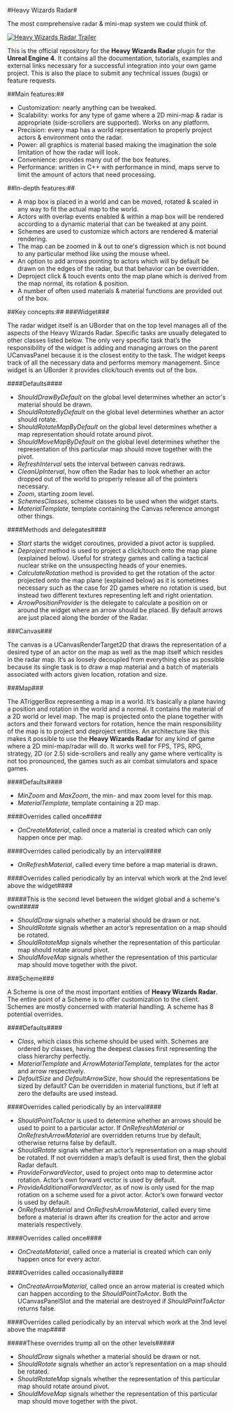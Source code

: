#Heavy Wizards Radar#

The most comprehensive radar & mini-map system we could think of.

[![Heavy Wizards Radar Trailer](https://img.youtube.com/vi/K-1kpFTDVMc/0.jpg)](https://www.youtube.com/watch?v=K-1kpFTDVMc)

This is the official repository for the **Heavy Wizards Radar** plugin for the **Unreal Engine 4**.
It contains all the documentation, tutorials, examples and external links necessary for a successful integration into your own game project.
This is also the place to submit any technical issues (bugs) or feature requests.

##Main features:##
* Customization: nearly anything can be tweaked.
* Scalability: works for any type of game where a 2D mini-map & radar is appropriate (side-scrollers are supported). Works on any platform.
* Precision: every map has a world representation to properly project actors & environment onto the radar.
* Power: all graphics is material based making the imagination the sole limitation of how the radar will look.
* Convenience: provides many out of the box features.
* Performance: written in C++ with performance in mind, maps serve to limit the amount of actors that need processing.

##In-depth features:##
* A map box is placed in a world and can be moved, rotated & scaled in any way to fit the actual map to the world.
* Actors with overlap events enabled & within a map box will be rendered according to a dynamic material that can be tweaked at any point.
* Schemes are used to customize which actors are rendered & material rendering.
* The map can be zoomed in & out to one's digression which is not bound to any particular method like using the mouse wheel.
* An option to add arrows pointing to actors which will by default be drawn on the edges of the radar, but that behavior can be overridden.
* Deproject click & touch events onto the map plane which is derived from the map normal, its rotation & position.
* A number of often used materials & material functions are provided out of the box.

##Key concepts:##
###Widget###

The radar widget itself is an UBorder that on the top level manages all of the aspects of the Heavy Wizards Radar.
Specific tasks are usually delegated to other classes listed below. The only very specific task that’s the responsibility of the widget is adding and managing arrows on the parent UCanvasPanel because
it is the closest entity to the task. The widget keeps track of all the necessary data and performs memory management. Since widget is an UBorder it provides click/touch events out of the box.

####Defaults####

*	*ShouldDrawByDefault* on the global level determines whether an actor's material should be drawn.
*	*ShouldRotateByDefault* on the global level determines whether an actor should rotate.
*	*ShouldRotateMapByDefault* on the global level determines whether a map representation should rotate around pivot.
*	*ShouldMoveMapByDefault* on the global level determines whether the representation of this particular map should move together with the pivot.
*	*RefreshInterval* sets the interval between canvas redraws.
*	*CleanUpInterval*, how often the Radar has to look whether an actor dropped out of the world to properly release all of the pointers necessary.
*	*Zoom*, starting zoom level.
*	*SchemesClasses*, scheme classes to be used when the widget starts.
*	*MaterialTemplate*, template containing the Canvas reference amongst other things.

####Methods and delegates####

*	*Start* starts the widget coroutines, provided a pivot actor is supplied.
*	*Deproject* method is used to project a click/touch onto the map plane (explained below). Useful for strategy games and calling a tactical nuclear strike on the unsuspecting heads of your enemies.
*	*CalculateRotation* method is provided to get the rotation of the actor projected onto the map plane (explained below) as it is sometimes necessary such as the case for 2D games where no rotation is used, but instead two different textures representing left and right orientation.
*	*ArrowPositionProvider* is the delegate to calculate a position on or around the widget where an arrow should be placed. By default arrows are just placed along the border of the Radar.

###Canvas###

The canvas is a UCanvasRenderTarget2D that draws the representation of a desired type of an actor on the map as well as the map itself which resides in the radar map.
It’s as loosely decoupled from everything else as possible because its single task is to draw a map material and a batch of materials associated with actors given location, rotation and size.

###Map###

The ATriggerBox representing a map in a world. It’s basically a plane having a position and rotation in the world and a normal.
It contains the material of a 2D world or level map. The map is projected onto the plane together with actors and their forward vectors for rotation,
hence the main responsibility of the map is to project and deproject entities. An architecture like this makes it possible to use the **Heavy Wizards Radar** for any kind of game where a 2D mini-map/radar will do.
It works well for FPS, TPS, RPG, strategy, 2D (or 2.5) side-scrollers and really any game where verticality is not too pronounced, the games such as air combat simulators and space games.

####Defaults####

*	*MinZoom* and *MaxZoom*, the min- and max zoom level for this map.
*	*MaterialTemplate*, template containing a 2D map.

####Overrides called once####

*	*OnCreateMaterial*, called once a material is created which can only happen once per map.

####Overrides called periodically by an interval####

*	*OnRefreshMaterial*, called every time before a map material is drawn.

####Overrides called periodically by an interval which work at the 2nd level above the widget####

#####This is the second level between the widget global and a scheme's own#####

*	*ShouldDraw* signals whether a material should be drawn or not.
*	*ShouldRotate* signals whether an actor’s representation on a map should be rotated.
*	*ShouldRotateMap* signals whether the representation of this particular map should rotate around pivot.
*	*ShouldMoveMap* signals whether the representation of this particular map should move together with the pivot.

###Scheme###

A Scheme is one of the most important entities of **Heavy Wizards Radar**. The entire point of a Scheme is to offer customization to the client.
Schemes are mostly concerned with material handling. A scheme has 8 potential overrides.

####Defaults####

* *Class*, which class this scheme should be used with. Schemes are ordered by classes, having the deepest classes first representing the class hierarchy perfectly.
* *MaterialTemplate* and *ArrowMaterialTemplate*, templates for the actor and arrow respectively.
* *DefaultSize* and *DefaultArrowSize*, how should the representations be sized by default? Can be overridden in material functions, but if left at zero the defaults are used instead.

####Overrides called periodically by an interval####

*	*ShouldPointToActor* is used to determine whether an arrows should be used to point to a particular actor. If *OnRefreshMaterial* or *OnRefreshArrowMaterial* are overridden returns true by default, otherwise returns false by default.
*	*ShouldRotate* signals whether an actor’s representation on a map should be rotated. If not overridden a map’s default is used first, then the global Radar default.
*	*ProvideForwardVector*, used to project onto map to determine actor rotation. Actor’s own forward vector is used by default.
*	*ProvideAdditionalForwardVector*, as of now is only used for the map rotation on a scheme used for a pivot actor. Actor’s own forward vector is used by default.
*	*OnRefreshMaterial* and *OnRefreshArrowMaterial*, called every time before a material is drawn after its creation for the actor and arrow materials respectively.

####Overrides called once####
*	*OnCreateMaterial*, called once a material is created which can only happen once for every actor.

####Overrides called occasionally####
* *OnCreateArrowMaterial*, called once an arrow material is created which can happen according to the *ShouldPointToActor*.
Both the UCanvasPanelSlot and the material are destroyed if *ShouldPointToActor* returns false.

####Overrides called periodically by an interval which work at the 3nd level above the map####

#####These overrides trump all on the other levels#####

*	*ShouldDraw* signals whether a material should be drawn or not.
*	*ShouldRotate* signals whether an actor’s representation on a map should be rotated.
*	*ShouldRotateMap* signals whether the representation of this particular map should rotate around pivot.
*	*ShouldMoveMap* signals whether the representation of this particular map should move together with the pivot.
